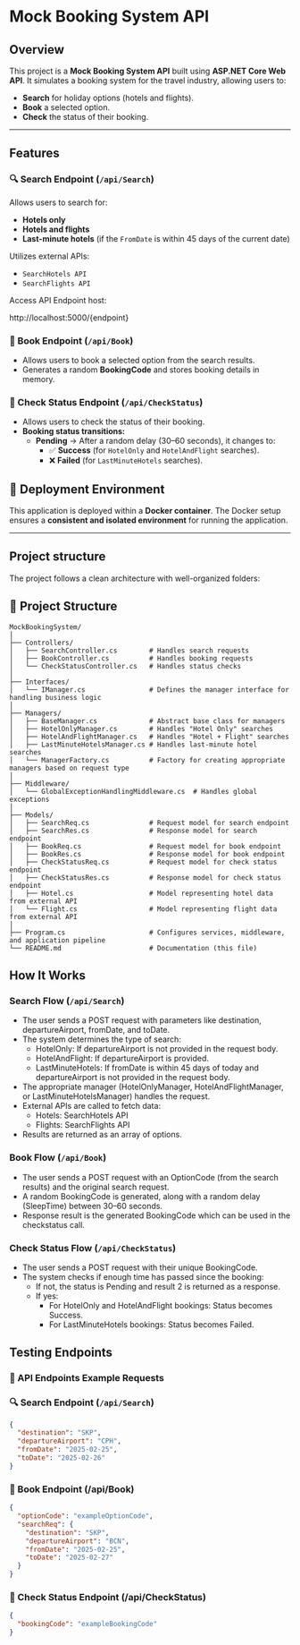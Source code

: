 
# Mock Booking System API  

## Overview  
This project is a **Mock Booking System API** built using **ASP.NET Core Web API**. It simulates a booking system for the travel industry, allowing users to:  

- **Search** for holiday options (hotels and flights).  
- **Book** a selected option.  
- **Check** the status of their booking.  

---

## Features  

### 🔍 Search Endpoint (`/api/Search`)  
Allows users to search for:  
- **Hotels only**  
- **Hotels and flights**  
- **Last-minute hotels** (if the `FromDate` is within 45 days of the current date)  

Utilizes external APIs:  
- `SearchHotels API`  
- `SearchFlights API`  

Access API Endpoint host:

http://localhost:5000/{endpoint}

### 📌 Book Endpoint (`/api/Book`)  
- Allows users to book a selected option from the search results.  
- Generates a random **BookingCode** and stores booking details in memory.  

### 🔄 Check Status Endpoint (`/api/CheckStatus`)  
- Allows users to check the status of their booking.  
- **Booking status transitions:**  
  - **Pending** → After a random delay (30–60 seconds), it changes to:  
    - ✅ **Success** (for `HotelOnly` and `HotelAndFlight` searches).  
    - ❌ **Failed** (for `LastMinuteHotels` searches).  


## 🐳 Deployment Environment  
This application is deployed within a **Docker container**. The Docker setup ensures a **consistent and isolated environment** for running the application.  

---
## Project structure
The project follows a clean architecture with well-organized folders: 


## 📂 Project Structure  

```plaintext
MockBookingSystem/
│
├── Controllers/
│   ├── SearchController.cs        # Handles search requests
│   ├── BookController.cs          # Handles booking requests
│   └── CheckStatusController.cs   # Handles status checks
│
├── Interfaces/
│   └── IManager.cs                # Defines the manager interface for handling business logic
│
├── Managers/
│   ├── BaseManager.cs             # Abstract base class for managers
│   ├── HotelOnlyManager.cs        # Handles "Hotel Only" searches
│   ├── HotelAndFlightManager.cs   # Handles "Hotel + Flight" searches
│   ├── LastMinuteHotelsManager.cs # Handles last-minute hotel searches
│   └── ManagerFactory.cs          # Factory for creating appropriate managers based on request type
│
├── Middleware/
│   └── GlobalExceptionHandlingMiddleware.cs  # Handles global exceptions
│
├── Models/
│   ├── SearchReq.cs               # Request model for search endpoint
│   ├── SearchRes.cs               # Response model for search endpoint
│   ├── BookReq.cs                 # Request model for book endpoint
│   ├── BookRes.cs                 # Response model for book endpoint
│   ├── CheckStatusReq.cs          # Request model for check status endpoint
│   ├── CheckStatusRes.cs          # Response model for check status endpoint
│   ├── Hotel.cs                   # Model representing hotel data from external API
│   └── Flight.cs                  # Model representing flight data from external API
│
├── Program.cs                     # Configures services, middleware, and application pipeline
└── README.md                      # Documentation (this file)
```

## How It Works

### Search Flow (`/api/Search`)

- The user sends a POST request with parameters like destination, departureAirport, fromDate, and toDate.
- The system determines the type of search:
  - HotelOnly: If departureAirport is not provided in the request body.
  - HotelAndFlight: If departureAirport is provided.
  - LastMinuteHotels: If fromDate is within 45 days of today and departureAirport is not provided in the request body.
- The appropriate manager (HotelOnlyManager, HotelAndFlightManager, or LastMinuteHotelsManager) handles the request.
- External APIs are called to fetch data:
  - Hotels: SearchHotels API
  - Flights: SearchFlights API
- Results are returned as an array of options.

### Book Flow (`/api/Book`)

- The user sends a POST request with an OptionCode (from the search results) and the original search request.
- A random BookingCode is generated, along with a random delay (SleepTime) between 30–60 seconds.
- Response result is the generated BookingCode which can be used in the checkstatus call.

### Check Status Flow (`/api/CheckStatus`)

- The user sends a POST request with their unique BookingCode.
- The system checks if enough time has passed since the booking:
  - If not, the status is Pending and result 2 is returned as a response.
  - If yes:
    - For HotelOnly and HotelAndFlight bookings: Status becomes Success.
    - For LastMinuteHotels bookings: Status becomes Failed.

## Testing Endpoints


### 📌 API Endpoints Example Requests  

### 🔍 Search Endpoint (`/api/Search`)  

```json
{
  "destination": "SKP",
  "departureAirport": "CPH",
  "fromDate": "2025-02-25",
  "toDate": "2025-02-26"
}
```

### 📌 Book Endpoint (/api/Book)

```json
{
  "optionCode": "exampleOptionCode",
  "searchReq": {
    "destination": "SKP",
    "departureAirport": "BCN",
    "fromDate": "2025-02-25",
    "toDate": "2025-02-27"
  }
}
```

### 🔄 Check Status Endpoint (/api/CheckStatus)

``` json
{
  "bookingCode": "exampleBookingCode"
}
```
